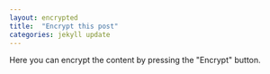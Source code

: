 ```yaml
---
layout: encrypted
title:  "Encrypt this post"
categories: jekyll update
---
```


Here you can encrypt the content by pressing the "Encrypt" button.
